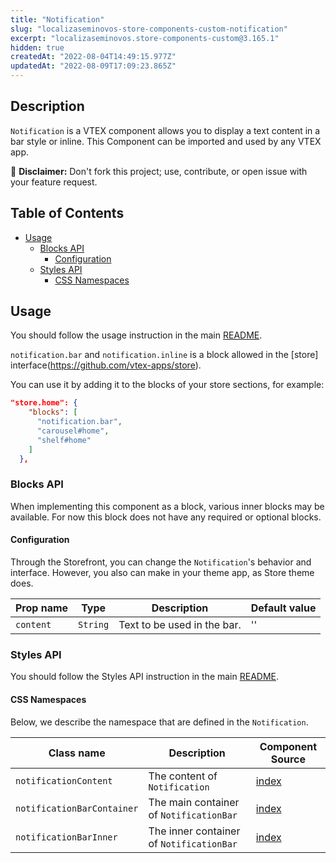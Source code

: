 ```yaml
---
title: "Notification"
slug: "localizaseminovos-store-components-custom-notification"
excerpt: "localizaseminovos.store-components-custom@3.165.1"
hidden: true
createdAt: "2022-08-04T14:49:15.977Z"
updatedAt: "2022-08-09T17:09:23.865Z"
---
```

## Description

`Notification` is a VTEX component allows you to display a text content in a bar style or inline.
This Component can be imported and used by any VTEX app.

:loudspeaker: **Disclaimer:** Don't fork this project; use, contribute, or open issue with your feature request.

## Table of Contents
- [Usage](#usage)
  - [Blocks API](#blocks-api)
    - [Configuration](#configuration)
  - [Styles API](#styles-api)
    - [CSS Namespaces](#css-namespaces)

## Usage

You should follow the usage instruction in the main [README](/README.md#usage).

`notification.bar` and `notification.inline` is a block allowed in the [store] interface(https://github.com/vtex-apps/store).

You can use it by adding it to the blocks of your store sections, for example:
```json
"store.home": {
    "blocks": [
      "notification.bar",
      "carousel#home",
      "shelf#home"
    ]
  },
```

### Blocks API

When implementing this component as a block, various inner blocks may be available.
For now this block does not have any required or optional blocks.

#### Configuration

Through the Storefront, you can change the `Notification`'s behavior and interface. However, you also can make in your theme app, as Store theme does.

| Prop name | Type | Description | Default value |
| --------- | ---- | ----------- | ------------- |
| `content` | `String` | Text to be used in the bar. | '' |

### Styles API
You should follow the Styles API instruction in the main [README](/README.md#styles-api).

#### CSS Namespaces
Below, we describe the namespace that are defined in the `Notification`.

| Class name | Description | Component Source |
| ---------- | ----------- | ---------------- |
| `notificationContent` | The content of `Notification` | [index](/react/components/Notification/notificationContent.js) |
| `notificationBarContainer` | The main container of `NotificationBar` | [index](/react/components/Notification/notificationBar.js) |
| `notificationBarInner` | The inner container of `NotificationBar` | [index](/react/components/Notification/notificationBar.js) |